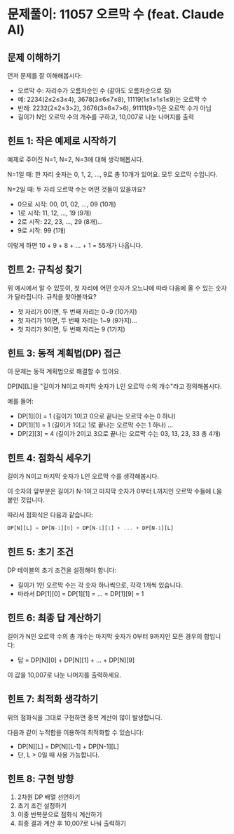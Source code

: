 # 문제풀이: 11057 오르막 수 (feat. Claude AI)

## 문제 이해하기

먼저 문제를 잘 이해해봅시다:

- 오르막 수: 자리수가 오름차순인 수 (같아도 오름차순으로 침)
- 예: 2234(2≤2≤3≤4), 3678(3≤6≤7≤8), 11119(1≤1≤1≤1≤9)는 오르막 수
- 반례: 2232(2≤2≤3>2), 3676(3≤6≤7>6), 91111(9>1)은 오르막 수가 아님
- 길이가 N인 오르막 수의 개수를 구하고, 10,007로 나눈 나머지를 출력

## 힌트 1: 작은 예제로 시작하기

예제로 주어진 N=1, N=2, N=3에 대해 생각해봅시다.

N=1일 때: 한 자리 숫자는 0, 1, 2, ..., 9로 총 10개가 있어요. 모두 오르막 수입니다.

N=2일 때: 두 자리 오르막 수는 어떤 것들이 있을까요?

- 0으로 시작: 00, 01, 02, ..., 09 (10개)
- 1로 시작: 11, 12, ..., 19 (9개)
- 2로 시작: 22, 23, ..., 29 (8개)...
- 9로 시작: 99 (1개)

이렇게 하면 10 + 9 + 8 + ... + 1 = 55개가 나옵니다.

## 힌트 2: 규칙성 찾기

위 예시에서 알 수 있듯이, 첫 자리에 어떤 숫자가 오느냐에 따라 다음에 올 수 있는 숫자가 달라집니다.
규칙을 찾아볼까요?

- 첫 자리가 0이면, 두 번째 자리는 0~9 (10가지)
- 첫 자리가 1이면, 두 번째 자리는 1~9 (9가지)...
- 첫 자리가 9이면, 두 번째 자리는 9 (1가지)

## 힌트 3: 동적 계획법(DP) 접근

이 문제는 동적 계획법으로 해결할 수 있어요.

DP[N][L]을 "길이가 N이고 마지막 숫자가 L인 오르막 수의 개수"라고 정의해봅시다.

예를 들어:

- DP[1][0] = 1 (길이가 1이고 0으로 끝나는 오르막 수는 0 하나)
- DP[1][1] = 1 (길이가 1이고 1로 끝나는 오르막 수는 1 하나) ...
- DP[2][3] = 4 (길이가 2이고 3으로 끝나는 오르막 수는 03, 13, 23, 33 총 4개)

## 힌트 4: 점화식 세우기

길이가 N이고 마지막 숫자가 L인 오르막 수를 생각해봅시다.

이 숫자의 앞부분은 길이가 N-1이고 마지막 숫자가 0부터 L까지인 오르막 수들에 L을 붙인 것입니다.

따라서 점화식은 다음과 같습니다:

```js
DP[N][L] = DP[N-1][0] + DP[N-1][1] + ... + DP[N-1][L]
```

## 힌트 5: 초기 조건

DP 테이블의 초기 조건을 설정해야 합니다:

- 길이가 1인 오르막 수는 각 숫자 하나씩으로, 각각 1개씩 있습니다.
- 따라서 DP[1][0] = DP[1][1] = ... = DP[1][9] = 1

## 힌트 6: 최종 답 계산하기

길이가 N인 오르막 수의 총 개수는 마지막 숫자가 0부터 9까지인 모든 경우의 합입니다:

- 답 = DP[N][0] + DP[N][1] + ... + DP[N][9]

이 값을 10,007로 나눈 나머지를 출력하세요.

## 힌트 7: 최적화 생각하기

위의 점화식을 그대로 구현하면 중복 계산이 많이 발생합니다.

다음과 같이 누적합을 이용하여 최적화할 수 있습니다:

- DP[N][L] = DP[N][L-1] + DP[N-1][L]
- 단, L > 0일 때 사용 가능합니다.

## 힌트 8: 구현 방향

1. 2차원 DP 배열 선언하기
2. 초기 조건 설정하기
3. 이중 반복문으로 점화식 계산하기
4. 최종 결과 계산 후 10,007로 나눠 출력하기
